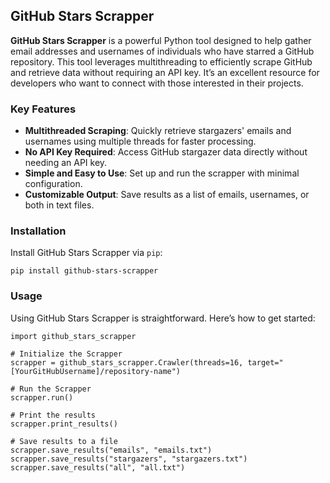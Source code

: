 ## GitHub Stars Scrapper

**GitHub Stars Scrapper** is a powerful Python tool designed to help gather email addresses and usernames of individuals who have starred a GitHub repository. This tool leverages multithreading to efficiently scrape GitHub and retrieve data without requiring an API key. It’s an excellent resource for developers who want to connect with those interested in their projects.

### Key Features

- **Multithreaded Scraping**: Quickly retrieve stargazers' emails and usernames using multiple threads for faster processing.
- **No API Key Required**: Access GitHub stargazer data directly without needing an API key.
- **Simple and Easy to Use**: Set up and run the scrapper with minimal configuration.
- **Customizable Output**: Save results as a list of emails, usernames, or both in text files.

### Installation

Install GitHub Stars Scrapper via `pip`:

```shell
pip install github-stars-scrapper
```

### Usage

Using GitHub Stars Scrapper is straightforward. Here’s how to get started:
```shell
import github_stars_scrapper

# Initialize the Scrapper
scrapper = github_stars_scrapper.Crawler(threads=16, target="[YourGitHubUsername]/repository-name")

# Run the Scrapper
scrapper.run()

# Print the results
scrapper.print_results()

# Save results to a file
scrapper.save_results("emails", "emails.txt")
scrapper.save_results("stargazers", "stargazers.txt")
scrapper.save_results("all", "all.txt")
```